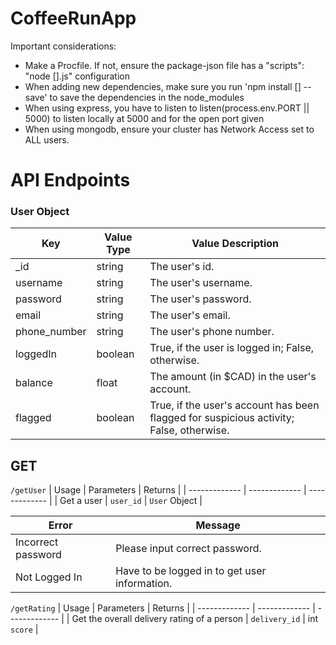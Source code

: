 # CoffeeRunApp

Important considerations:
- Make a Procfile. If not, ensure the package-json file has a "scripts": "node [].js" configuration
- When adding new dependencies, make sure you run 'npm install [] --save' to save the dependencies in the node_modules
- When using express, you have to listen to listen(process.env.PORT || 5000) to listen locally at 5000 and for the open port given
- When using mongodb, ensure your cluster has Network Access set to ALL users.


# API Endpoints

### User Object

| Key  | Value Type | Value Description |
| ------------- | ------------- | ------------- |
| _id  | string  | The user's id.  |
| username  | string  | The user's username.  |
| password  | string  | The user's password.  |
| email  | string  | The user's email.  |
| phone_number  | string  | The user's phone number.  |
| loggedIn  | boolean  | True, if the user is logged in; False, otherwise.  |
| balance  | float  | The amount (in $CAD) in the user's account.  |
| flagged  | boolean  | True, if the user's account has been flagged for suspicious activity; False, otherwise.  |


## GET

`/getUser`
| Usage  | Parameters | Returns |
| ------------- | ------------- | ------------- |
| Get a user  | `user_id` | `User` Object  |

| Error  | Message |
| ------------- | ------------- |
| Incorrect password  | Please input correct password. |
| Not Logged In  | Have to be logged in to get user information. |

`/getRating`
| Usage  | Parameters | Returns |
| ------------- | ------------- | ------------- |
| Get the overall delivery rating of a person  | `delivery_id` | int `score`  |

